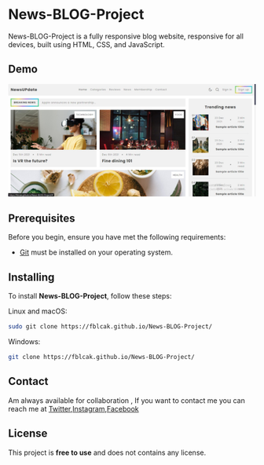 # News-BLOG-Project

News-BLOG-Project
  is a fully responsive blog website, responsive for all devices, built using HTML, CSS, and JavaScript.

## Demo

![News-BLOG-Project ](./reADme-images/nimage.JPG)


## Prerequisites

Before you begin, ensure you have met the following requirements:

* [Git](https://git-scm.com/downloads "Download Git") must be installed on your operating system.

## Installing

To install **News-BLOG-Project**, follow these steps:

Linux and macOS:

```bash
sudo git clone https://fblcak.github.io/News-BLOG-Project/
```

Windows:

```bash
git clone https://fblcak.github.io/News-BLOG-Project/
```

## Contact

Am always available for collaboration , If you want to contact me you can reach me at [Twitter](https://www.twitter.com/Freddyblcak),[Instagram](https://www.instagram.com/freddyalabaster),[Facebook](https://www.facebook.com/FrederickKojoAdzoho)

## License

This project is **free to use** and does not contains any license.
